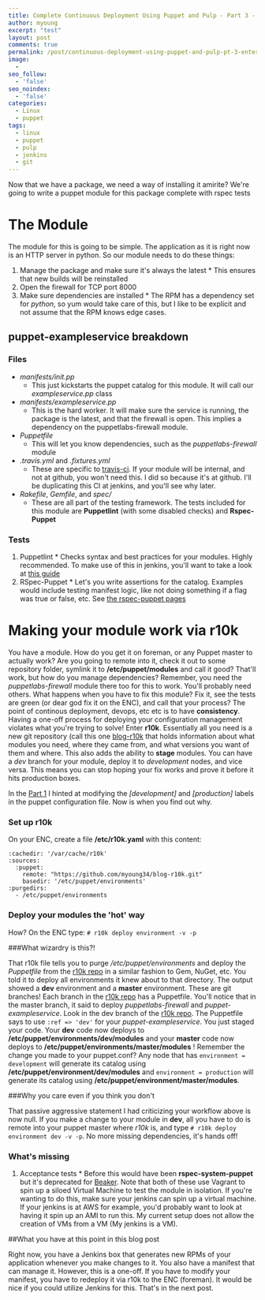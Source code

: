 ```yaml
---
title: Complete Continuous Deployment Using Puppet and Pulp - Part 3 - Enter Puppet
author: myoung
excerpt: "test"
layout: post
comments: true
permalink: /post/continuous-deployment-using-puppet-and-pulp-pt-3-enter-puppet
image:
  - 
seo_follow:
  - 'false'
seo_noindex:
  - 'false'
categories:
  - Linux
  - puppet
tags:
  - linux
  - puppet
  - pulp
  - jenkins
  - git
---
```

Now that we have a package, we need a way of installing it amirite? We're going to write a puppet module for this package complete with rspec tests<!--more-->

# The Module

The module for this is going to be simple. The application as it is right now is an HTTP server in python. So our module needs to do these things:

  1. Manage the package and make sure it's always the latest
    * This ensures that new builds will be reinstalled
  1. Open the firewall for TCP port 8000
  1. Make sure dependencies are installed
    * The RPM has a dependency set for *python*, so yum would take care of this, but I like to be explicit and not assume that the RPM knows edge cases.

## puppet-exampleservice breakdown

### Files

  * *manifests/init.pp*
    * This just kickstarts the puppet catalog for this module. It will call our *exampleservice.pp* class
  * *manifests/exampleservice.pp*
    * This is the hard worker. It will make sure the service is running, the package is the latest, and that the firewall is open. This implies a dependency on the puppetlabs-firewall module. 
  * *Puppetfile*
    * This will let you know dependencies, such as the *puppetlabs-firewall* module
  * *.travis.yml* and *.fixtures.yml*
    * These are specific to [travis-ci](https://travis-ci.org). If your module will be internal, and not at github, you won't need this. I did so because it's at github. I'll be duplicating this CI at jenkins, and you'll see why later.
  * *Rakefile*, *Gemfile*, and *spec/*
    * These are all part of the testing framework. The tests included for this module are **Puppetlint** (with some disabled checks) and **Rspec-Puppet**
 
### Tests

  1. Puppetlint
    * Checks syntax and best practices for your modules. Highly recommended. To make use of this in jenkins, you'll want to take a look at [this guide](https://hackers.lookout.com/2012/07/puppet-lint-with-jenkins/)
  1. RSpec-Puppet
    * Let's you write assertions for the catalog. Examples would include testing manifest logic, like not doing something if a flag was true or false, etc. See [the rspec-puppet pages](rspec-puppet.com/tutorial/)

# Making your module work via r10k

You have a module. How do you get it on foreman, or any Puppet master to actually work? Are you going to remote into it, check it out to some repository folder, symlink it to **/etc/puppet/modules** and call it good? That'll work, but how do you manage dependencies? Remember, you need the *puppetlabs-firewall* module there too for this to work. You'll probably need others. What happens when you have to fix this module? Fix it, see the tests are green (or dear god fix it on the ENC), and call that your process? The point of continous deployment, devops, etc etc is to have **consistency**. Having a one-off process for deploying your configuration management violates what you're trying to solve! Enter **r10k**. Essentially all you need is a new git repository (call this one [blog-r10k](https://github.com/myoung34/blog-r10k) that holds information about what modules you need, where they came from, and what versions you want of them and where. This also adds the ability to **stage** modules. You can have a *dev* branch for your module, deploy it to *development* nodes, and vice versa. This means you can stop hoping your fix works and prove it before it hits production boxes.

In the [Part 1](/post/continuous-deployment-using-puppet-and-pulp-pt-1-the-machines/) I hinted at modifying the *[development]* and *[production]* labels in the puppet configuration file. Now is when you find out why.

### Set up r10k

On your ENC, create a file **/etc/r10k.yaml** with this content:

```
:cachedir: '/var/cache/r10k'
:sources:
  :puppet:
    remote: "https://github.com/myoung34/blog-r10k.git"
    basedir: '/etc/puppet/environments'
:purgedirs:
  - /etc/puppet/environments
```

### Deploy your modules the 'hot' way

How? On the ENC type: ``# r10k deploy environment -v -p``

###What wizardry is this?!

That r10k file tells you to purge */etc/puppet/environments* and deploy the *Puppetfile* from the [r10k repo](https://github.com/myoung34/blog-r10k/blob/master/Puppetfile) in a similar fashion to Gem, NuGet, etc. You told it to deploy all environments it knew about to that directory. The output showed a **dev** environment and a **master** environment. These are git branches! Each branch in the [r10k repo](https://github.com/myoung34/blog-r10k/blob/master/Puppetfile) has a Puppetfile. You'll notice that in the master branch, it said to deploy *puppetlabs-firewall* and *puppet-exampleservice*. Look in the dev branch of the [r10k repo](https://github.com/myoung34/blog-r10k/blob/master/Puppetfile). The Puppetfile says to use ``:ref => 'dev'`` for your *puppet-exampleservice*. You just staged your code. Your **dev** code now deploys to **/etc/puppet/environments/dev/modules** and your **master** code now deploys to **/etc/puppet/environments/master/modules** ! Remember the change you made to your puppet.conf? Any node that has ``environment = development`` will generate its catalog using **/etc/puppet/environment/dev/modules** and ``environment = production`` will generate its catalog using **/etc/puppet/environment/master/modules**.

###Why you care even if you think you don't

That passive aggressive statement I had criticizing your workflow above is now null. If you make a change to your module in **dev**, all you have to do is remote into your puppet master where *r10k* is, and type ``# r10k deploy environment dev -v -p``. No more missing dependencies, it's hands off!

### What's missing

  1. Acceptance tests
    * Before this would have been **rspec-system-puppet** but it's deprecated for [Beaker](https://github.com/puppetlabs/beaker). Note that both of these use Vagrant to spin up a siloed Virtual Machine to test the module in isolation. If you're wanting to do this, make sure your jenkins can spin up a virtual machine. If your jenkins is at AWS for example, you'd probably want to look at having it spin up an AMI to run this. My current setup does not allow the creation of VMs from a VM (My jenkins is a VM).

##What you have at this point in this blog post

Right now, you have a Jenkins box that generates new RPMs of your application whenever you make changes to it. You also have a manifest that can manage it. However, this is a one-off. If you have to modify your manifest, you have to redeploy it via r10k to the ENC (foreman). It would be nice if you could utilize Jenkins for this. That's in the next post.
